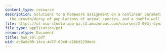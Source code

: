 ```yaml
---
content_type: resource
description: Solutions to a homework assignment on a nonlinear parametric pendulum,
  the growth/decay of populations of animal species, and a double-well potential system.
file: https://ol-ocw-studio-app-qa.s3.amazonaws.com/courses/2-003j-dynamics-and-control-i-fall-2007/ec6ade0914ce4d7f69ede266d2298edc_hw8_sol.pdf
file_type: application/pdf
resourcetype: Document
title: hw8_sol.pdf
uid: ec6ade09-14ce-4d7f-69ed-e266d2298edc
---
```

